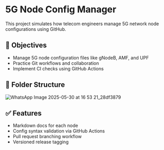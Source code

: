 # 5G Node Config Manager

This project simulates how telecom engineers manage 5G network node configurations using GitHub.

## 📌 Objectives
- Manage 5G node configuration files like gNodeB, AMF, and UPF
- Practice Git workflows and collaboration
- Implement CI checks using GitHub Actions

## 📁 Folder Structure
![WhatsApp Image 2025-05-30 at 16 53 21_28df3879](https://github.com/user-attachments/assets/09883d38-5e04-423e-9663-1cc022ded106)
## ✅ Features
- Markdown docs for each node
- Config syntax validation via GitHub Actions
- Pull request branching workflow
- Versioned release tagging
